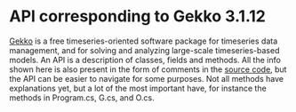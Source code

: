 # API corresponding to Gekko 3.1.12
[Gekko](http://www.t-t.dk/gekko/) is a free timeseries-oriented software package for timeseries data management, and for solving and analyzing large-scale timeseries-based models.
An API is a description of classes, fields and methods. All the info shown here is also present in the form of comments in the [source code](https://github.com/thomsen67/GekkoTimeseries), but the API can be easier to navigate for some purposes.
Not all methods have explanations yet, but a lot of the most important have, for instance the methods in Program.cs, G.cs, and O.cs.
